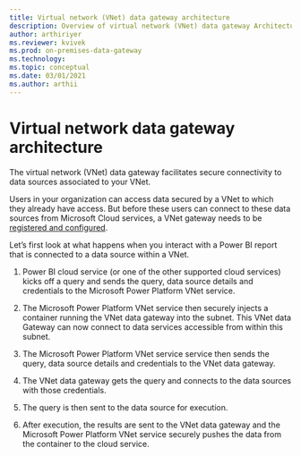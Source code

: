 ```yaml
---
title: Virtual network (VNet) data gateway architecture
description: Overview of virtual network (VNet) data gateway Architecture.
author: arthiriyer
ms.reviewer: kvivek
ms.prod: on-premises-data-gateway
ms.technology:
ms.topic: conceptual
ms.date: 03/01/2021
ms.author: arthii
---
```


# Virtual network data gateway architecture 

The virtual network (VNet) data gateway facilitates secure connectivity to data sources associated to your VNet. 

Users in your organization can access data secured by a VNet to which they already have access. But before these users can connect to these data sources from Microsoft Cloud services, a VNet gateway needs to be [registered and configured](). 

Let’s first look at what happens when you interact with a Power BI report that is connected to a data source within a VNet.
1.	Power BI cloud service (or one of the other supported cloud services) kicks off a query and sends the query, data source details and credentials to the Microsoft Power Platform VNet service.

2.	The Microsoft Power Platform VNet service then securely injects a container running the VNet data gateway into the subnet. This VNet data Gateway can now connect to data services accessible from within this subnet.

3.	The Microsoft Power Platform VNet service service then sends the query, data source details and credentials to the VNet data gateway. 

4.	The VNet data gateway gets the query and connects to the data sources with those credentials.

5.	The query is then sent to the data source for execution.

6.	After execution, the results are sent to the VNet data gateway and the Microsoft Power Platform VNet service securely pushes the data from the container to the cloud service.
 

